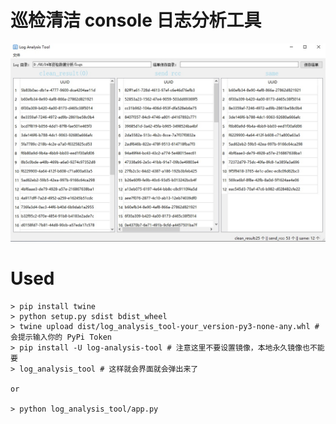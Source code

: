 # 巡检清洁 console 日志分析工具
<div align='center'>
    <img src="./demo/demo.jpg">
</div>

# Used
```
> pip install twine
> python setup.py sdist bdist_wheel
> twine upload dist/log_analysis_tool-your_version-py3-none-any.whl # 会提示输入你的 PyPi Token
> pip install -U log-analysis-tool # 注意这里不要设置镜像，本地永久镜像也不能要
> log_analysis_tool # 这样就会界面就会弹出来了

or

> python log_analysis_tool/app.py
```